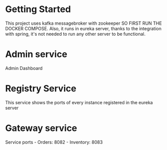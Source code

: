 # Getting Started

This project uses kafka messagebroker with zookeeper SO FIRST RUN THE DOCKER COMPOSE.
Also, it runs in eureka server, thanks to the integration with spring, it's not needed to run any other server to be functional.

# Admin service
Admin Dashboard
# Registry Service
This service shows the ports of every instance registered in the eureka server
# Gateway service
Service ports
    - Orders: 8082
    - Inventory: 8083
    
